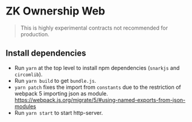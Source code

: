 # ZK Ownership Web

> This is highly experimental contracts not recommended for production.

## Install dependencies

-   Run `yarn` at the top level to install npm dependencies (`snarkjs` and `circomlib`).
-   Run `yarn build` to get `bundle.js`.
  -  `yarn patch` fixes the import from `constants` due to the restriction of webpack 5 importing json as module. https://webpack.js.org/migrate/5/#using-named-exports-from-json-modules
-   Run `yarn start` to start http-server.
